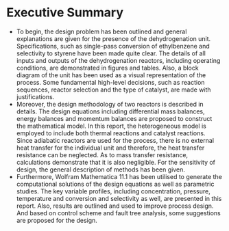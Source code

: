 # Executive Summary

* To begin, the design problem has been outlined and general explanations are given for the presence of the dehydrogenation unit. Specifications, such as single-pass conversion of ethylbenzene and selectivity to styrene have been made quite clear. The details of all inputs and outputs of the dehydrogenation reactors, including operating conditions, are demonstrated in figures and tables. Also, a block diagram of the unit has been used as a visual representation of the process. Some fundamental high-level decisions, such as reaction sequences, reactor selection and the type of catalyst, are made with justifications. 
* Moreover, the design methodology of two reactors is described in details. The design equations including differential mass balances, energy balances and momentum balances are proposed to construct the mathematical model. In this report, the heterogeneous model is employed to include both thermal reactions and catalyst reactions. Since adiabatic reactors are used for the process, there is no external heat transfer for the individual unit and therefore, the heat transfer resistance can be neglected. As to mass transfer resistance, calculations demonstrate that it is also negligible. For the sensitivity of design, the general description of methods has been given. 
* Furthermore, Wolfram Mathematica 11.1 has been utilised to generate the computational solutions of the design equations as well as parametric studies. The key variable profiles, including concentration, pressure, temperature and conversion and selectivity as well, are presented in this report. Also, results are outlined and used to improve process design. And based on control scheme and fault tree analysis, some suggestions are proposed for the design.
